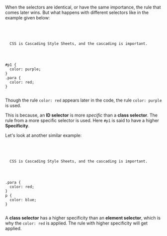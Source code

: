When the selectors are identical,
or have the same importance,
the rule that comes later wins.
But what happens with different
selectors like in the example given below:

<codeblock language="css" type="lesson">
<code>
<panel language="html">
<p id="p1" class="para">
  CSS is Cascading Style Sheets, and the cascading is important.
</p>
</panel>
<panel language="css">
#p1 {
  color: purple;
}
.para {
  color: red;
}
</panel>
</code>
</codeblock>

Though the rule `color: red`
appears later in the code,
the rule `color: purple` is used.

This is because, an **ID selector**
is more *specific* than a
**class selector**. The rule
from a more specific selector
is used. Here `#p1` is
said to have a higher **Specificity**.

Let's look at another similar example:

<codeblock language="css" type="lesson">
<code>
<panel language="html">
<p id="p1" class="para">
  CSS is Cascading Style Sheets, and the cascading is important.
</p>
</panel>
<panel language="css">
.para {
  color: red;
}
p {
  color: blue;
}
</panel>
</code>
</codeblock>

A **class selector** has a
higher specificity than an
**element selector**, which is
why the `color: red` is applied. The
rule with higher specificity will
get applied.

